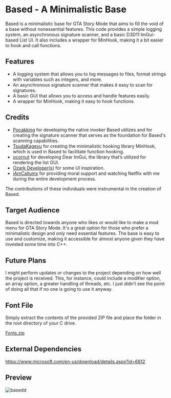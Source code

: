 # Based - A Minimalistic Base

Based is a minimalistic base for GTA Story Mode that aims to fill the void of a base without nonessential features. This code provides a simple logging system, an asynchronous signature scanner, and a basic D3D11 ImGui-based List UI. It also includes a wrapper for MinHook, making it a bit easier to hook and call functions.

## Features

* A logging system that allows you to log messages to files, format strings with variables such as integers, and more.
* An asynchronous signature scanner that makes it easy to scan for signatures.
* A basic GUI that allows you to access and handle features easily.
* A wrapper for MinHook, making it easy to hook functions.

## Credits

* [Pocakking](https://github.com/Pocakking) for developing the native invoker Based utilizes and for creating the signature scanner that serves as the foundation for Based's scanning capabilities.
* [TsudaKageyu](https://github.com/TsudaKageyu) for creating the minimalistic hooking library MinHook, which is used in Based to facilitate function hooking.
* [ocornut](https://github.com/ocornut) for developing Dear ImGui, the library that’s utilized for rendering the list GUI.
* [Ozark Developer(s)](https://ozark.gg/) for some UI inspiration.
* [iAmCallumx](https://github.com/iAmCallumx) for providing moral support and watching Netflix with me during the entire development process. 

The contributions of these individuals were instrumental in the creation of Based.

## Target Audience

Based is directed towards anyone who likes or would like to make a mod menu for GTA Story Mode. It's a great option for those who prefer a minimalistic design and only need essential features. The base is easy to use and customize, making it accessible for almost anyone given they have invested some time into C++.

## Future Plans

I might perform updates or changes to the project depending on how well the project is received. This, for instance, could include a modifier option, an array option, a greater handling of threads, etc. I just didn’t see the point of doing all that if no one is going to use it anyway.


## Font File

Simply extract the contents of the provided ZIP file and place the folder in the root directory of your C drive.

[Fonts.zip](https://github.com/inef1337/based/files/11236013/Fonts.zip)


## External Dependencies 

https://www.microsoft.com/en-us/download/details.aspx?id=6812

## Preview
![basedd](https://user-images.githubusercontent.com/130789342/232133453-3a4c13bc-7316-4831-b090-25690f8d86f3.png)

